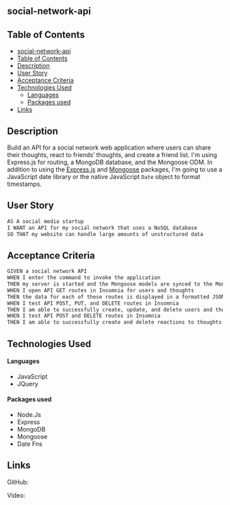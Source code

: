 ## social-network-api

## Table of Contents

- [social-network-api](#social-network-api)
- [Table of Contents](#table-of-contents)
- [Description](#description)
- [User Story](#user-story)
- [Acceptance Criteria](#acceptance-criteria)
- [Technologies Used](#technologies-used)
    - [Languages](#languages)
    - [Packages used](#packages-used)
- [Links](#links)

<a name="description"></a>

## Description

Build an API for a social network web application where users can share their thoughts, react to friends’ thoughts, and create a friend list. I'm using Express.js for routing, a MongoDB database, and the Mongoose ODM. In addition to using the [Express.js](https://www.npmjs.com/package/express) and [Mongoose](https://www.npmjs.com/package/mongoose) packages, I'm going to use a JavaScript date library or the native JavaScript `Date` object to format timestamps.

<a name="user-story"></a>

## User Story

```md
AS A social media startup
I WANT an API for my social network that uses a NoSQL database
SO THAT my website can handle large amounts of unstructured data
```

## Acceptance Criteria

```md
GIVEN a social network API
WHEN I enter the command to invoke the application
THEN my server is started and the Mongoose models are synced to the MongoDB database
WHEN I open API GET routes in Insomnia for users and thoughts
THEN the data for each of these routes is displayed in a formatted JSON
WHEN I test API POST, PUT, and DELETE routes in Insomnia
THEN I am able to successfully create, update, and delete users and thoughts in my database
WHEN I test API POST and DELETE routes in Insomnia
THEN I am able to successfully create and delete reactions to thoughts and add and remove friends to a user’s friend list
```

<a name="technologies-used"></a>

## Technologies Used

#### Languages

- JavaScript
- JQuery

#### Packages used

- Node.Js
- Express
- MongoDB
- Mongoose
- Date Fns

<a name="links"></a>

## Links

GitHub:

Video:
